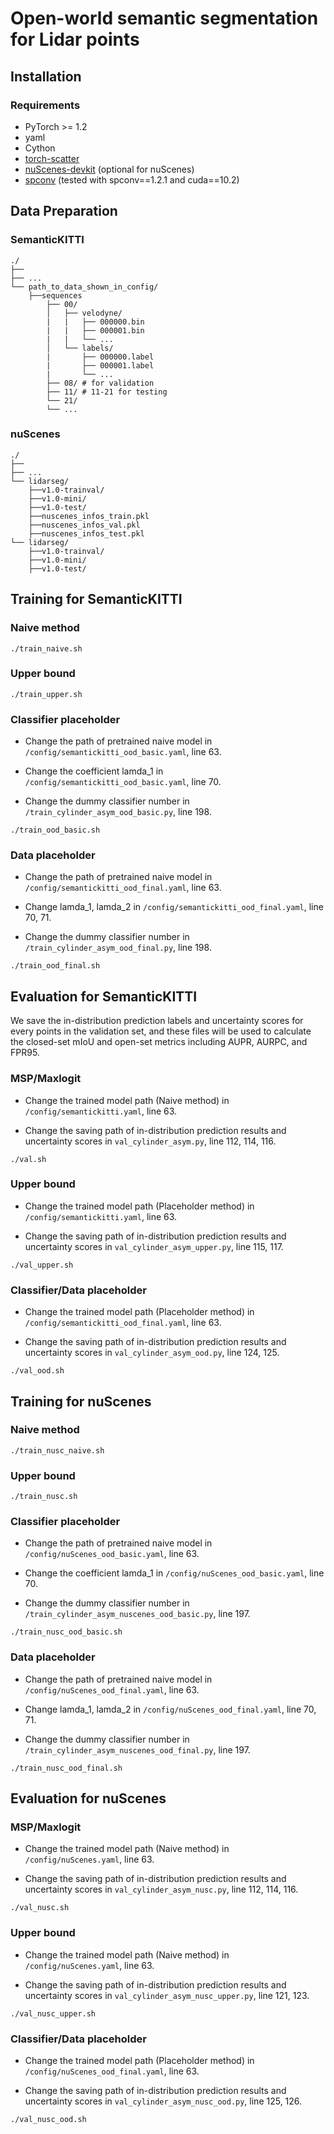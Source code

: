 
# Open-world semantic segmentation for Lidar points

## Installation

### Requirements
- PyTorch >= 1.2 
- yaml
- Cython
- [torch-scatter](https://github.com/rusty1s/pytorch_scatter)
- [nuScenes-devkit](https://github.com/nutonomy/nuscenes-devkit) (optional for nuScenes)
- [spconv](https://github.com/traveller59/spconv) (tested with spconv==1.2.1 and cuda==10.2)

## Data Preparation

### SemanticKITTI
```
./
├── 
├── ...
└── path_to_data_shown_in_config/
    ├──sequences
        ├── 00/           
        │   ├── velodyne/	
        |   |	├── 000000.bin
        |   |	├── 000001.bin
        |   |	└── ...
        │   └── labels/ 
        |       ├── 000000.label
        |       ├── 000001.label
        |       └── ...
        ├── 08/ # for validation
        ├── 11/ # 11-21 for testing
        └── 21/
	    └── ...
```

### nuScenes
```
./
├── 
├── ...
└── lidarseg/
    ├──v1.0-trainval/
    ├──v1.0-mini/
    ├──v1.0-test/
    ├──nuscenes_infos_train.pkl
    ├──nuscenes_infos_val.pkl
    ├──nuscenes_infos_test.pkl
└── lidarseg/
    ├──v1.0-trainval/
    ├──v1.0-mini/
    ├──v1.0-test/
```

## Training for SemanticKITTI
### Naive method
```
./train_naive.sh
```
### Upper bound
```
./train_upper.sh
```
### Classifier placeholder
- Change the path of pretrained naive model in `/config/semantickitti_ood_basic.yaml`, line 63.

- Change the coefficient lamda_1 in `/config/semantickitti_ood_basic.yaml`, line 70.

- Change the dummy classifier number in `/train_cylinder_asym_ood_basic.py`, line 198.
```
./train_ood_basic.sh
```
### Data placeholder

- Change the path of pretrained naive model in `/config/semantickitti_ood_final.yaml`, line 63.

- Change lamda_1, lamda_2 in `/config/semantickitti_ood_final.yaml`, line 70, 71.

- Change the dummy classifier number in `/train_cylinder_asym_ood_final.py`, line 198.
```
./train_ood_final.sh
```
## Evaluation for SemanticKITTI
We save the in-distribution prediction labels and uncertainty scores for every points in the validation set, 
and these files will be used to calculate the closed-set mIoU and open-set metrics including AUPR, AURPC, and FPR95.
### MSP/Maxlogit
- Change the trained model path (Naive method) in `/config/semantickitti.yaml`, line 63.

- Change the saving path of in-distribution prediction results and uncertainty scores in `val_cylinder_asym.py`, line 112, 114, 116.
```
./val.sh
```

### Upper bound
- Change the trained model path (Placeholder method) in `/config/semantickitti.yaml`, line 63.

- Change the saving path of in-distribution prediction results and uncertainty scores in `val_cylinder_asym_upper.py`, line 115, 117.

```
./val_upper.sh
```

### Classifier/Data placeholder
- Change the trained model path (Placeholder method) in `/config/semantickitti_ood_final.yaml`, line 63.

- Change the saving path of in-distribution prediction results and uncertainty scores in `val_cylinder_asym_ood.py`, line 124, 125.

```
./val_ood.sh
```
## Training for nuScenes
### Naive method
```
./train_nusc_naive.sh
```
### Upper bound
```
./train_nusc.sh
```
### Classifier placeholder
- Change the path of pretrained naive model in `/config/nuScenes_ood_basic.yaml`, line 63.

- Change the coefficient lamda_1 in `/config/nuScenes_ood_basic.yaml`, line 70.

- Change the dummy classifier number in `/train_cylinder_asym_nuscenes_ood_basic.py`, line 197.
```
./train_nusc_ood_basic.sh
```
### Data placeholder

- Change the path of pretrained naive model in `/config/nuScenes_ood_final.yaml`, line 63.

- Change lamda_1, lamda_2 in `/config/nuScenes_ood_final.yaml`, line 70, 71.

- Change the dummy classifier number in `/train_cylinder_asym_nuscenes_ood_final.py`, line 197.
```
./train_nusc_ood_final.sh
```
## Evaluation for nuScenes

### MSP/Maxlogit
- Change the trained model path (Naive method) in `/config/nuScenes.yaml`, line 63.

- Change the saving path of in-distribution prediction results and uncertainty scores in `val_cylinder_asym_nusc.py`, line 112, 114, 116.
```
./val_nusc.sh
```

### Upper bound
- Change the trained model path (Naive method) in `/config/nuScenes.yaml`, line 63.

- Change the saving path of in-distribution prediction results and uncertainty scores in `val_cylinder_asym_nusc_upper.py`, line 121, 123.
```
./val_nusc_upper.sh
```

### Classifier/Data placeholder
- Change the trained model path (Placeholder method) in `/config/nuScenes_ood_final.yaml`, line 63.

- Change the saving path of in-distribution prediction results and uncertainty scores in `val_cylinder_asym_nusc_ood.py`, line 125, 126.

```
./val_nusc_ood.sh
```